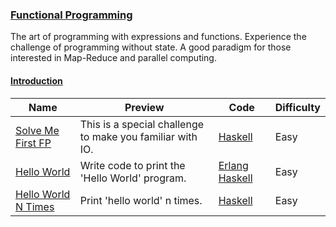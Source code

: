 
### [Functional Programming](https://www.hackerrank.com/domains/fp)
The art of programming with expressions and functions. Experience the challenge of programming without state. A good paradigm for those interested in Map-Reduce and parallel computing.


#### [Introduction](https://www.hackerrank.com/domains/fp/intro)

Name | Preview | Code | Difficulty
---- | ------- | ---- | ----------
[Solve Me First FP](https://www.hackerrank.com/challenges/fp-solve-me-first)|This is a special challenge to make you familiar with IO.|[Haskell](intro/fp-solve-me-first.hs)|Easy
[Hello World](https://www.hackerrank.com/challenges/fp-hello-world)|Write code to print the 'Hello World' program.|[Erlang](intro/fp-hello-world.erl) [Haskell](intro/fp-hello-world.hs)|Easy
[Hello World N Times](https://www.hackerrank.com/challenges/fp-hello-world-n-times)|Print 'hello world' n times.|[Haskell](intro/fp-hello-world-n-times.hs)|Easy

